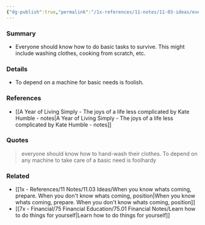 ```yaml
---
{"dg-publish":true,"permalink":"/1x-references/11-notes/11-03-ideas/everyone-should-know-how-to-do-basic-tasks-to-survive/","title":"Everyone should know how to do basic tasks to survive","created":"2024-08-13T08:43:23.950+03:00","updated":"2024-08-13T08:43:23.950+03:00"}
---
```



### Summary
- Everyone should know how to do basic tasks to survive. This might include washing clothes, cooking from scratch, etc.

### Details
- To depend on a machine for basic needs is foolish.

### References
- [[A Year of Living Simply - The joys of a life less complicated by Kate Humble - notes\|A Year of Living Simply - The joys of a life less complicated by Kate Humble - notes]]

### Quotes
>  everyone should know how to hand-wash their clothes. To depend on any machine to take care of a basic need is foolhardy


### Related
- [[1x - References/11 Notes/11.03 Ideas/When you know whats coming, prepare. When you don't know whats coming, position\|When you know whats coming, prepare. When you don't know whats coming, position]]
- [[7x - Financial/75 Financial Education/75.01 Financial Notes/Learn how to do things for yourself\|Learn how to do things for yourself]]
